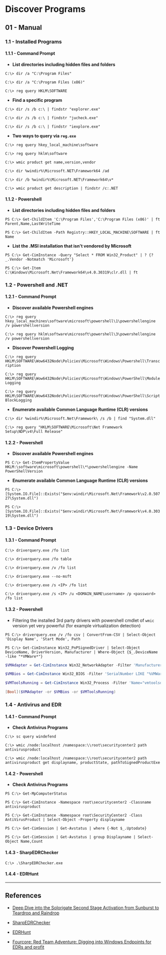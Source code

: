 # Discover Programs

## 01 - Manual

### 1.1 - Installed Programs

#### 1.1.1 - Command Prompt

- **List directories including hidden files and folders**

`C:\> dir /a "C:\Program Files"`

`C:\> dir /a "C:\Program Files (x86)"`

`C:\> reg query HKLM\SOFTWARE`

- **Find a specific program**

`C:\> dir /s /b c:\ | findstr "explorer.exe"`

`C:\> dir /s /b c:\ | findstr "jucheck.exe"`

`C:\> dir /s /b c:\ | findstr "iexplore.exe"`

- **Two ways to query via `reg.exe`**

`C:\> reg query hkey_local_machine\software`

`C:\> reg query hklm\software`

`C:\> wmic product get name,version,vendor`

`C:\> dir %windir%\Microsoft.NET\Framework64 /ad`

`C:\> dir /b %windir%\Microsoft.NET\Framework64\v*`

`C:\> wmic product get description | findstr /c:.NET`

#### 1.1.2 - Powershell

- **List directories including hidden files and folders**

`PS C:\> Get-ChildItem 'C:\Program Files','C:\Program Files (x86)' | ft Parent,Name,LastWriteTime`

`PS C:\> Get-ChildItem -Path Registry::HKEY_LOCAL_MACHINE\SOFTWARE | ft Name`

- **List the .MSI installation that isn't vendored by Microsoft**

`PS C:\> Get-CimInstance -Query "Select * FROM Win32_Product" | ? {?_.Vendor -Notmatch 'Microsoft'}`

`PS C:\> Get-Item C:\Windows\Microsoft.Net\Framework64\v4.0.30319\clr.dll | ft`

### 1.2 - Powershell and .NET

#### 1.2.1 - Command Prompt

- **Discover available Powershell engines**

`C:\> reg query hkey_local_machines\software\microsoft\powershell\1\powershellengine /v powershellversion`

`C:\> reg query hklm\software\microsoft\powershell\3\powershellengine /v powershellversion`

- **Discover Powershell Logging**

`C:\> reg query HKLM\SOFTWARE\Wow6432Node\Policies\Microsoft\Windows\Powershell\Transcription`

`C:\> reg query HKLM\SOFTWARE\Wow6432Node\Policies\Microsoft\Windows\PowerShell\ModuleLogging`

`C:\> reg query HKLM\SOFTWARE\Wow6432Node\Policies\Microsoft\Windows\PowerShell\ScriptBlockLogging`

- **Enumerate available Common Language Runtime (CLR) versions**

`C:\> dir %windir%\Microsoft.Net\Framework\ /s /b | find "System.dll"`

`C:\> reg query "HKLM\SOFTWARE\Microsoft\Net Framework Setup\NDP\v4\Full Release"`

#### 1.2.2 - Powershell

- **Discover available Powershell engines**

`PS C:\> Get-ItemPropertyValue HKLM:\software\microsoft\powershell\*\powershellengine -Name PowerShellVersion`

- **Enumerate available Common Language Runtime (CLR) versions**

`PS C:\> [System.IO.File]::Exists("$env:windir\Microsoft.Net\Framework\v2.0.50727\System.dll")`

`PS C:\> [System.IO.File]::Exists("$env:windir\Microsoft.Net\Framework\v4.0.30319\System.dll")`

### 1.3 - Device Drivers

#### 1.3.1 - Command Prompt

`C:\> driverquery.exe /fo list`

`C:\> driverquery.exe /fo table`

`C:\> driverquery.exe /v /fo list`

`C:\> driverquery.exe --no-msft`

`C:\> driverquery.exe /s <IP> /fo list`

`C:\> driverquery.exe /s <IP> /u <DOMAIN_NAME\username> /p <password> /fo list`

#### 1.3.2 - Powershell

- Filtering the installed 3rd party drivers with powershell cmdlet of `wmic` version yet very powerful (for example virtualization detection)

`PS C:\> driverquery.exe /v /fo csv | ConvertFrom-CSV | Select-Object 'Display Name', 'Start Mode', Path`

`PS C:\> Get-CimInstance Win32_PnPSignedDriver | Select-Object DeviceName, DriverVersion, Manufacturer | Where-Object {$_.DeviceName -like "*VMWare*"}`

```powershell
$VMAdapter = Get-CimInstance Win32_NetworkAdapter -Filter 'Manufacturer LIKE "%VMware%" OR Name LIKE "%VMWare%"'

$VMBios = Get-CimInstance Win32_BIOS -Filter 'SerialNumber LIKE "%VMWare%"'

$VMToolsRunning = Get-CimInstance Win32_Process -Filter 'Name="vmtoolsd.exe"'

[Bool]($VMAdapter -or $VMBios -or $VMToolsRunning)
```

### 1.4 - Antivirus and EDR

#### 1.4.1 - Command Prompt

- **Check Antivirus Programs**

`C:\> sc query windefend`

`C:\> wmic /node:localhost /namespace:\\root\securitycenter2 path antivirusproduct`

`C:\> wmic /node:localhost /namespace:\\root\securitycenter2 path antivirusproduct get displayname, productState, pathToSignedProductExe`

#### 1.4.2 - Powershell

- **Check Antivirus Programs**

`PS C:\> Get-MpComputerStatus`

`PS C:\> Get-CimInstance -Namespace root\securitycenter2 -Classname antivirusproduct`

`PS C:\> Get-CimInstance -Namespace root\SecurityCenter2 -Class AntiVirusProduct | Select-Object -Property displayname`

`PS C:\> Get-CimSession | Get-Avstatus | where {-Not $_.Uptodate}`

`PS C:\> Get-CimSession | Get-Avstatus | group Displayname | Select-Object Name,Count`

#### 1.4.3 - SharpEDRChecker

`C:\> .\SharpEDRChecker.exe`

#### 1.4.4 - EDRHunt

---
## References

- [Deep Dive into the Solorigate Second Stage Activation from Sunburst to Teardrop and Raindrop](https://www.microsoft.com/en-us/security/blog/2021/01/20/deep-dive-into-the-solorigate-second-stage-activation-from-sunburst-to-teardrop-and-raindrop/)

- [SharpEDRChecker](https://github.com/PwnDexter/SharpEDRChecker)

- [EDRHunt](https://github.com/FourCoreLabs/EDRHunt)

- [Fourcore: Red Team Adventure: Digging into Windows Endpoints for EDRs and profit](https://fourcore.io/blogs/red-team-adventure-windows-endpoints-edr-edrhunt)
